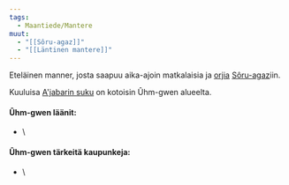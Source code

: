 ```yaml
---
tags:
  - Maantiede/Mantere
muut:
  - "[[Sôru-agaz]]"
  - "[[Läntinen mantere]]"
---
```

Eteläinen manner, josta saapuu aika-ajoin matkalaisia ja [orjia](Orjakauppa) [Sôru-agaz](Sôru-agaz.md)iin.

Kuuluisa [A'jabarin suku](A'jabarin%20suku.md) on kotoisin Ûhm-gwen alueelta.


#### Ûhm-gwen läänit:
- \ 

#### Ûhm-gwen tärkeitä kaupunkeja:
- \ 
